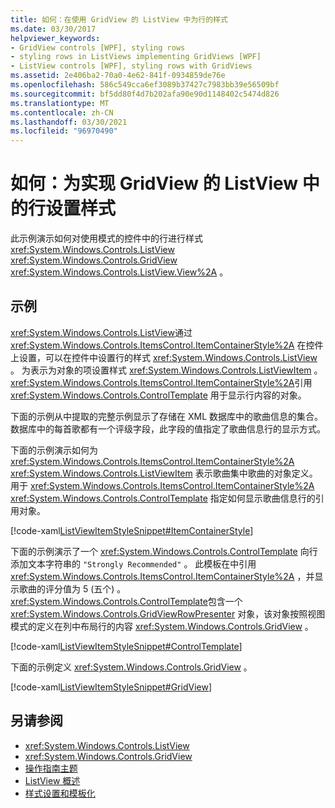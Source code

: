 ```yaml
---
title: 如何：在使用 GridView 的 ListView 中为行的样式
ms.date: 03/30/2017
helpviewer_keywords:
- GridView controls [WPF], styling rows
- styling rows in ListViews implementing GridViews [WPF]
- ListView controls [WPF], styling rows with GridViews
ms.assetid: 2e406ba2-70a0-4e62-841f-0934859de76e
ms.openlocfilehash: 586c549cca6ef3089b37427c7983bb39e56509bf
ms.sourcegitcommit: bf5dd80f4d7b202afa90e90d1148402c5474d826
ms.translationtype: MT
ms.contentlocale: zh-CN
ms.lasthandoff: 03/30/2021
ms.locfileid: "96970490"
---
```

# <a name="how-to-style-a-row-in-a-listview-that-implements-a-gridview"></a>如何：为实现 GridView 的 ListView 中的行设置样式
此示例演示如何对使用模式的控件中的行进行样式 <xref:System.Windows.Controls.ListView> <xref:System.Windows.Controls.GridView> <xref:System.Windows.Controls.ListView.View%2A> 。  
  
## <a name="example"></a>示例  
 <xref:System.Windows.Controls.ListView>通过 <xref:System.Windows.Controls.ItemsControl.ItemContainerStyle%2A> 在控件上设置，可以在控件中设置行的样式 <xref:System.Windows.Controls.ListView> 。 为表示为对象的项设置样式 <xref:System.Windows.Controls.ListViewItem> 。 <xref:System.Windows.Controls.ItemsControl.ItemContainerStyle%2A>引用 <xref:System.Windows.Controls.ControlTemplate> 用于显示行内容的对象。  
  
 下面的示例从中提取的完整示例显示了存储在 XML 数据库中的歌曲信息的集合。 数据库中的每首歌都有一个评级字段，此字段的值指定了歌曲信息行的显示方式。  
  
 下面的示例演示如何为 <xref:System.Windows.Controls.ItemsControl.ItemContainerStyle%2A> <xref:System.Windows.Controls.ListViewItem> 表示歌曲集中歌曲的对象定义。 用于 <xref:System.Windows.Controls.ItemsControl.ItemContainerStyle%2A> <xref:System.Windows.Controls.ControlTemplate> 指定如何显示歌曲信息行的引用对象。  
  
 [!code-xaml[ListViewItemStyleSnippet#ItemContainerStyle](~/samples/snippets/csharp/VS_Snippets_Wpf/ListViewItemStyleSnippet/CS/Window1.xaml#itemcontainerstyle)]  
  
 下面的示例演示了一个 <xref:System.Windows.Controls.ControlTemplate> 向行添加文本字符串的 `"Strongly Recommended"` 。 此模板在中引用 <xref:System.Windows.Controls.ItemsControl.ItemContainerStyle%2A> ，并显示歌曲的评分值为 5 (五个) 。 <xref:System.Windows.Controls.ControlTemplate>包含一个 <xref:System.Windows.Controls.GridViewRowPresenter> 对象，该对象按照视图模式的定义在列中布局行的内容 <xref:System.Windows.Controls.GridView> 。  
  
 [!code-xaml[ListViewItemStyleSnippet#ControlTemplate](~/samples/snippets/csharp/VS_Snippets_Wpf/ListViewItemStyleSnippet/CS/Window1.xaml#controltemplate)]  
  
 下面的示例定义 <xref:System.Windows.Controls.GridView> 。  
  
 [!code-xaml[ListViewItemStyleSnippet#GridView](~/samples/snippets/csharp/VS_Snippets_Wpf/ListViewItemStyleSnippet/CS/Window1.xaml#gridview)]  
  
## <a name="see-also"></a>另请参阅

- <xref:System.Windows.Controls.ListView>
- <xref:System.Windows.Controls.GridView>
- [操作指南主题](listview-how-to-topics.md)
- [ListView 概述](listview-overview.md)
- [样式设置和模板化](/dotnet/desktop-wpf/fundamentals/styles-templates-overview)

